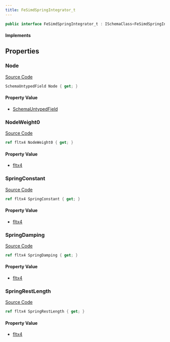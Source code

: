 ```yaml
---
title: FeSimdSpringIntegrator_t
---
```


```csharp
public interface FeSimdSpringIntegrator_t : ISchemaClass<FeSimdSpringIntegrator_t>, ISchemaField, ISchemaClass, INativeHandle
```

#### Implements

## Properties

### Node

[Source Code](https://github.com/swiftly-solution/swiftlys2/blob/main/managed/src/SwiftlyS2.Generated/Schemas/Interfaces/FeSimdSpringIntegrator_t.cs#L18)

```csharp
SchemaUntypedField Node { get; }
```

#### Property Value

- [SchemaUntypedField](/docs/api/shared/schemas/schemauntypedfield)

### NodeWeight0

[Source Code](https://github.com/swiftly-solution/swiftlys2/blob/main/managed/src/SwiftlyS2.Generated/Schemas/Interfaces/FeSimdSpringIntegrator_t.cs#L26)

```csharp
ref fltx4 NodeWeight0 { get; }
```

#### Property Value

- [fltx4](/docs/api/shared/natives/fltx4)

### SpringConstant

[Source Code](https://github.com/swiftly-solution/swiftlys2/blob/main/managed/src/SwiftlyS2.Generated/Schemas/Interfaces/FeSimdSpringIntegrator_t.cs#L22)

```csharp
ref fltx4 SpringConstant { get; }
```

#### Property Value

- [fltx4](/docs/api/shared/natives/fltx4)

### SpringDamping

[Source Code](https://github.com/swiftly-solution/swiftlys2/blob/main/managed/src/SwiftlyS2.Generated/Schemas/Interfaces/FeSimdSpringIntegrator_t.cs#L24)

```csharp
ref fltx4 SpringDamping { get; }
```

#### Property Value

- [fltx4](/docs/api/shared/natives/fltx4)

### SpringRestLength

[Source Code](https://github.com/swiftly-solution/swiftlys2/blob/main/managed/src/SwiftlyS2.Generated/Schemas/Interfaces/FeSimdSpringIntegrator_t.cs#L20)

```csharp
ref fltx4 SpringRestLength { get; }
```

#### Property Value

- [fltx4](/docs/api/shared/natives/fltx4)

